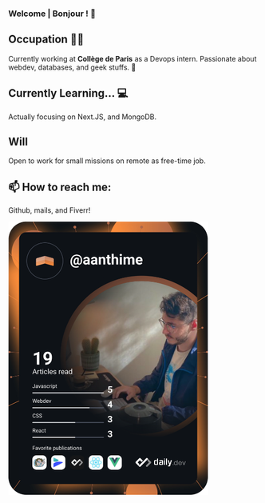 ### Welcome | Bonjour ! 👋

<!--
**antoine-anthime/antoine-anthime** is a ✨ _special_ ✨ repository because its `README.md` (this file) appears on your GitHub profile.

Here are some ideas to get you started:

- 🔭 I’m currently working on ...
- 🌱 I’m currently learning ...
- 👯 I’m looking to collaborate on ...
- 🤔 I’m looking for help with ...
- 💬 Ask me about ...
- 📫 How to reach me: ...
- 😄 Pronouns: ...
- ⚡ Fun fact: ...
-->

## Occupation 👨‍💻
Currently working at **Collège de Paris** as a Devops intern. Passionate about webdev, databases, and geek stuffs.  🦾

## Currently Learning... 💻
Actually focusing on Next.JS, and MongoDB.

## Will
Open to work for small missions on remote as free-time job. 

## 📫 How to reach me: 
Github, mails, and Fiverr!

<a href="https://app.daily.dev/aanthime"><img src="https://github.com/antoine-anthime/antoine-anthime/blob/main/devcard.svg" width="400" alt="Antoine ANTHIME's devcard"/></a>

